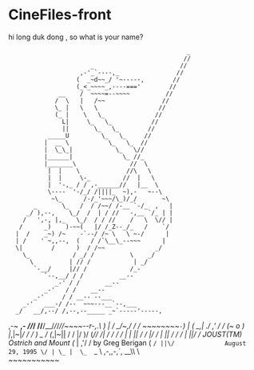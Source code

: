 # CineFiles-front
hi long duk dong , so what is your name?

                                                      _
                                                     //
                           _                        //
                        ,-'_`----,_                //
                       (  _~d~~_/ '~-----,        //
                       (_<_~~~~_,----==='        //
                  __    /  ~~~~=--~~~~          //
                 /  \   |   /~~                //
                 \_ |   \   \                 //
                 (_ |    \   \_              //
                   L|     \_   \_           //
                   ||       \_   \_        //
               _____U         \_   \_     //
              |  __ \           \_   \_  //
              |  \_\_|            \_   \//
              |______|              \_ //_
              |_______\               //  \
               |  |    \             //\   \
               |  |     \-_         //  |   \
               |  '-,_ / / ,-______//   |__  \
               \----  '-/_/ /||||_  ~),-   ~--\
                ~\_      /-/_'~~~/\_)/_/       ~\
           _       \_   /  / /~~/ /-__ `-/_  ,   |
         _/ ),--,    \_/  /  | / //   -,__ `/_ | |
        /   ',-, |,_   \_/  / / //    /   \  \// |
       /      _)    )-~~(   |/ /_Z--_/_   /    `/
      |  /    _~) /~    -`--/ /~ \   \ ~-/      |
      | /    ' ~,,--,  (   / /`\__\_--~~~      |
      \|        /      )  / /~~              _/
        \_            / _/ /          \    _/
          \          | // /            | _/
           `-__/     |// /            /_-
              `--,__/ / /          __--
                 _-' / /       __--
              _-'   / /    __--
           _-'     / / __-- --___
        _-'   ___-/ /--  ~~~---__`--,___
      _/   __/,--/ /,--,--_____ _~`-----'-----,
   ,-~ __,- _//_/ //__/__/_/_/_//~~~~--r-,.\  )
  |   /  _/~,/ / /             ~~~~~~~~`-`) | (
  \_,| ./ ,'  / /                       (~  o  )
  |_,|~|_/   / /                         ) _  /
  (_,|~||   / /                          |/ )/
  (_// /|  / /                           / /
  | | ||  / /                            |/
  / | || / /
 /  | ||/ /      JOUST(TM) Ostrich and Mount
(_ | ,'/ /  by Greg Berigan 
( `/ ||\/              August 29, 1995
 \/ | \_
 |  \_  `_
  \ ,-,\,-,`,
   \_\_\\\ \ \
    ~~~~~~~~~~~